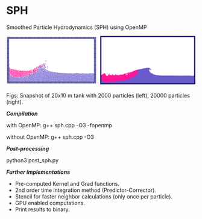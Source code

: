 # SPH
Smoothed Particle Hydrodynamics (SPH) using OpenMP

![](sph_coarse_dense.png)

Figs: Snapshot of 20x10 m tank with 2000 particles (left), 20000 particles (right).



***Compilation***

with OpenMP: g++ sph.cpp -O3 -fopenmp

without OpenMP: g++ sph.cpp -O3



***Post-processing***

python3 post_sph.py



***Further implementations***

- Pre-computed Kernel and Grad functions.
- 2nd order time integration method (Predictor-Corrector).
- Stencil for faster neighbor calculations (only once per particle).
- GPU enabled computations.
- Print results to binary.
